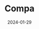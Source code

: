 ---  
layout: startup_page  
title: "Compa"  
id: "trycompa.com"  
permalink: "/compatrycompa.com01292024/"  
website: "https://www.trycompa.com/"  
funding_round: "Series A"  
funding_amount: "$10M"  
investors: "Storm Ventures, Penny Jar Capital, HR Tech Investments, NJP Ventures, Base10 Partners, Acadian Ventures"  
about: "Compa provides real-time compensation market data based on offers from applicant tracking systems, offering a new approach to compensation market data. It helps companies make informed compensation decisions by analyzing offer data to detect market changes and adapt strategies. This allows for improved competitiveness and cost management."  
markets: "Fintech, Human Resources, Software Development"  
hq: "Newport Beach, California, United States"  
founded_year: "2020"  
linkedin: "https://www.linkedin.com/company/trycompa"  
twitter: "https://twitter.com/trycompa"  
instagram: ""  
facebook: ""  
crunchbase: "https://www.crunchbase.com/organization/compa-976a"  
pitchbook: "https://pitchbook.com/profiles/company/468961-48"  

date_display: "29-Jan-2024"  
date: "2024-01-29"

# SEO Optimization  
meta_title: "Compa - Series A Funding ($10M)"  
meta_description: "Compa, Compa provides real-time compensation market data based on offers from applicant tracking systems, offering a new approach to compensation market data..."  
meta_keywords: "Compa, Fintech, Human Resources, Software Development, Series A funding"  
canonical_url: "https://startup.projectstartups.com/compatrycompa.com01292024/"  
---